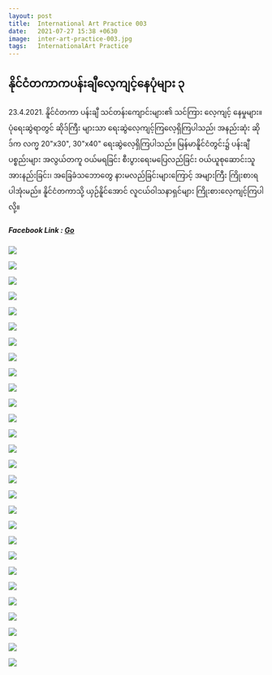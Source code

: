 ```yaml
---
layout: post
title:  International Art Practice 003
date:   2021-07-27 15:38 +0630
image:  inter-art-practice-003.jpg
tags:   InternationalArt Practice
---
```

## နိုင်ငံတကာကပန်းချီလေ့ကျင့်နေပုံများ ၃
23.4.2021. နိူင်ငံတကာ ပန်းချီ သင်တန်းကျောင်းများ၏ သင်ကြား လေ့ကျင့် နေမှုများ။ ပုံရေးဆွဲရာတွင် ဆိုဒ်ကြီး များသာ ရေးဆွဲလေ့ကျင့်ကြလေ့ရှိကြပါသည်၊ အနည်းဆုံး ဆိုဒ်က လက္မ 20"x30", 30"x40" ရေးဆွဲလေ့ရှိကြပါသည်။ မြန်မာနိူင်ငံတွင်း၌ ပန်းချီပစ္စည်းများ အလွယ်တကူ ဝယ်မရခြင်း စီးပွားရေးမပြေလည်ခြင်း ဝယ်ယူစုဆောင်းသူအားနည်းခြင်း၊ အခြေခံသဘောတွေ နားမလည်ခြင်းများကြောင့် အများကြီး ကြိုးစားရပါအုံးမည်။ နိူင်ငံတကာသို့ ယှဉ်နိူင်အောင် လူငယ်ဝါသနာရှင်များ ကြိုးစားလေ့ကျင့်ကြပါလို့။

##### Facebook Link : [Go](https://www.facebook.com/groups/243207936740930/posts/383106559417733/)

![]({{site.baseurl}}/img/inter-art-practice-003/01.jpg)

![]({{site.baseurl}}/img/inter-art-practice-003/02.jpg)

![]({{site.baseurl}}/img/inter-art-practice-003/03.jpg)

![]({{site.baseurl}}/img/inter-art-practice-003/04.jpg)

![]({{site.baseurl}}/img/inter-art-practice-003/05.jpg)

![]({{site.baseurl}}/img/inter-art-practice-003/06.jpg)

![]({{site.baseurl}}/img/inter-art-practice-003/07.jpg)

![]({{site.baseurl}}/img/inter-art-practice-003/08.jpg)

![]({{site.baseurl}}/img/inter-art-practice-003/09.jpg)

![]({{site.baseurl}}/img/inter-art-practice-003/10.jpg)

![]({{site.baseurl}}/img/inter-art-practice-003/11.jpg)

![]({{site.baseurl}}/img/inter-art-practice-003/12.jpg)

![]({{site.baseurl}}/img/inter-art-practice-003/13.jpg)

![]({{site.baseurl}}/img/inter-art-practice-003/14.jpg)

![]({{site.baseurl}}/img/inter-art-practice-003/15.jpg)

![]({{site.baseurl}}/img/inter-art-practice-003/16.jpg)

![]({{site.baseurl}}/img/inter-art-practice-003/17.jpg)

![]({{site.baseurl}}/img/inter-art-practice-003/18.jpg)

![]({{site.baseurl}}/img/inter-art-practice-003/19.jpg)

![]({{site.baseurl}}/img/inter-art-practice-003/20.jpg)

![]({{site.baseurl}}/img/inter-art-practice-003/21.jpg)

![]({{site.baseurl}}/img/inter-art-practice-003/22.jpg)

![]({{site.baseurl}}/img/inter-art-practice-003/23.jpg)

![]({{site.baseurl}}/img/inter-art-practice-003/24.jpg)

![]({{site.baseurl}}/img/inter-art-practice-003/25.jpg)

![]({{site.baseurl}}/img/inter-art-practice-003/26.jpg)

![]({{site.baseurl}}/img/inter-art-practice-003/27.jpg)

![]({{site.baseurl}}/img/inter-art-practice-003/28.jpg)
